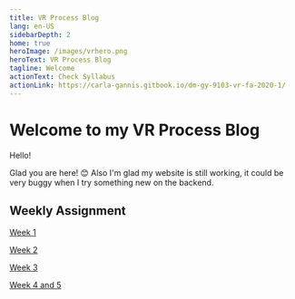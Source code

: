 ```yaml
---
title: VR Process Blog
lang: en-US
sidebarDepth: 2
home: true
heroImage: /images/vrhero.png
heroText: VR Process Blog
tagline: Welcome
actionText: Check Syllabus
actionLink: https://carla-gannis.gitbook.io/dm-gy-9103-vr-fa-2020-1/
---
```


# Welcome to my VR Process Blog

Hello!

Glad you are here! 😊 Also I'm glad my website is still working, it could be very buggy when I try something new on the backend. 

## Weekly Assignment

[Week 1](Week1)

[Week 2](Week2)

[Week 3](Week3)

[Week 4 and 5](Week4)

<br>

<br>

<br>

<br>

<br>

<br>